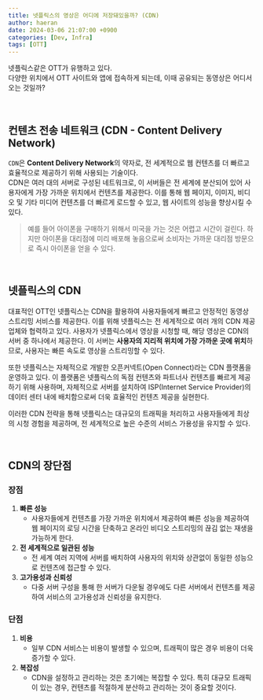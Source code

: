 ```yaml
---
title: 넷플릭스의 영상은 어디에 저장돼있을까? (CDN)
author: haeran
date: 2024-03-06 21:07:00 +0900
categories: [Dev, Infra]
tags: [OTT]
---
```


넷플릭스같은 OTT가 유행하고 있다. <br/>
다양한 위치에서 OTT 사이트와 앱에 접속하게 되는데, 이때 공유되는 동영상은 어디서 오는 것일까?

<br/>

## 컨텐츠 전송 네트워크 (CDN - Content Delivery Network)

`CDN`은 **Content Delivery Network**의 약자로, 전 세계적으로 웹 컨텐츠를 더 빠르고 효율적으로 제공하기 위해 사용되는 기술이다.<br/>
CDN은 여러 대의 서버로 구성된 네트워크로, 이 서버들은 전 세계에 분산되어 있어 사용자에게 가장 가까운 위치에서 컨텐츠를 제공한다. 이를 통해 웹 페이지, 이미지, 비디오 및 기타 미디어 컨텐츠를 더 빠르게 로드할 수 있고, 웹 사이트의 성능을 향상시킬 수 있다.

> 예를 들어 아이폰을 구매하기 위해서 미국을 가는 것은 어렵고 시간이 걸린다. 하지만 아이폰을 대리점에 미리 배포해 놓음으로써 소비자는 가까운 대리점 방문으로 즉시 아이폰을 얻을 수 있다.

<br/>

## 넷플릭스의 CDN

대표적인 OTT인 넷플릭스는 CDN을 활용하여 사용자들에게 빠르고 안정적인 동영상 스트리밍 서비스를 제공한다. 이를 위해 넷플릭스는 전 세계적으로 여러 개의 CDN 제공업체와 협력하고 있다. 사용자가 넷플릭스에서 영상을 시청할 때, 해당 영상은 CDN의 서버 중 하나에서 제공한다. 이 서버는 **사용자의 지리적 위치에 가장 가까운 곳에 위치**하므로, 사용자는 빠른 속도로 영상을 스트리밍할 수 있다.

또한 넷플릭스는 자체적으로 개발한 오픈커넥트(Open Connect)라는 CDN 플랫폼을 운영하고 있다. 이 플랫폼은 넷플릭스의 독점 컨텐츠와 파트너사 컨텐츠를 빠르게 제공하기 위해 사용하며, 자체적으로 서버를 설치하여 ISP(Internet Service Provider)의 데이터 센터 내에 배치함으로써 더욱 효율적인 컨텐츠 제공을 실현한다.

이러한 CDN 전략을 통해 넷플릭스는 대규모의 트래픽을 처리하고 사용자들에게 최상의 시청 경험을 제공하며, 전 세계적으로 높은 수준의 서비스 가용성을 유지할 수 있다.

<br/>

## CDN의 장단점

### 장점

1. **빠른 성능**
    - 사용자들에게 컨텐츠를 가장 가까운 위치에서 제공하여 빠른 성능을 제공하여 웹 페이지의 로딩 시간을 단축하고 온라인 비디오 스트리밍의 끊김 없는 재생을 가능하게 한다.
2. **전 세계적으로 일관된 성능**
    - 전 세계 여러 지역에 서버를 배치하여 사용자의 위치와 상관없이 동일한 성능으로 컨텐츠에 접근할 수 있다.
3. **고가용성과 신뢰성**
    - 다중 서버 구성을 통해 한 서버가 다운될 경우에도 다른 서버에서 컨텐츠를 제공하여 서비스의 고가용성과 신뢰성을 유지한다.

### 단점
1. **비용**
    - 일부 CDN 서비스는 비용이 발생할 수 있으며, 트래픽이 많은 경우 비용이 더욱 증가할 수 있다.
2. **복잡성**
    - CDN을 설정하고 관리하는 것은 초기에는 복잡할 수 있다. 특히 대규모 트래픽이 있는 경우, 컨텐츠를 적절하게 분산하고 관리하는 것이 중요할 것이다.

<br/>